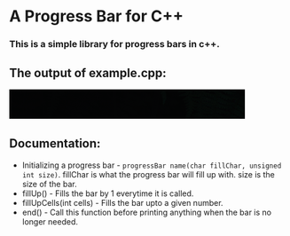 # A Progress Bar for C++

### This is a simple library for progress bars in c++.

## The output of example.cpp:
![](progress_bar.gif)

## Documentation:

- Initializing a progress bar - `progressBar name(char fillChar, unsigned int size)`. fillChar is what the progress bar will fill up with. size is the size of the     bar.
- fillUp() - Fills the bar by 1 everytime it is called.
- fillUpCells(int cells) - Fills the bar upto a given number.
- end() - Call this function before printing anything when the bar is no longer needed.
